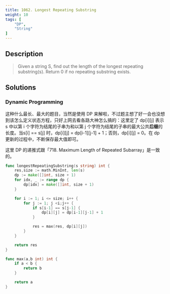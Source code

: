 ```yaml
---
title: 1062. Longest Repeating Substring
weight: 10
tags: [
	"DP",
	"String"
]
---
```

## Description
> Given a string S, find out the length of the longest repeating substring(s). Return 0 if no repeating substring exists.

## Solutions
### Dynamic Programming
这种什么最长、最大的题目，当然是使用 DP 来解啦，不过题主想了好一会也没想到该怎么定义状态方程，只好上网去看各路大神怎么搞的：这里定了 dp[i][j] 表示 s 中以第 i 个字符为结尾的子串为和以第 j 个字符为结尾的子串的最大公共**后缀**的长度。当s[i] == s[j] 时，dp[i][j] = dp[i-1][j-1] + 1；否则，dp[i][j] = 0。在 dp 更新的过程中，不断保存最大值即可。

这里 DP 的递推式跟「718. Maximum Length of Repeated Subarray」是一致的。
```go
func longestRepeatingSubstring(s string) int {
	res,size := math.MinInt, len(s)
	dp := make([]int, size + 1)
	for idx, _ := range dp {
		dp[idx] = make([]int, size + 1)
	}

	for i := 1; i <= size; i++ {
		for j := 1; j <i;j++ {
			if s[i-1] == s[j-1] {
				dp[i][j] = dp[i-1][j-1] + 1
			}

			res = max(res, dp[i][j])
		}
	}

	return res
}

func max(a,b int) int {
	if a < b {
		return b
	}

	return a
}
```
